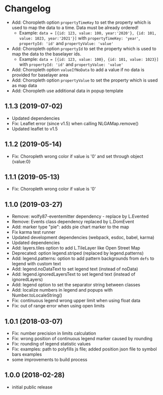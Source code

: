 # Changelog

- Add: Choropleth option `propertyTimeKey` to set the property which is used to map the data to a time. Data must be already ordered!
  - Example: `data = [{id: 123, value: 100, year:'2020'}, {id: 101, value: 1023, year:'2021'}]` with `propertyTimeKey: 'year'`, `propertyId: 'id'` and `propertyValue: 'value'`
- Add: Choropleth option `propertyId` to set the property which is used to map the data to the baselayer ids. 
  - Example: `data = [{id: 123, value: 100}, {id: 101, value: 1023}]` with `propertyId: 'id'` and `propertyValue: 'value'`
- Add: Choropleth option `valueIfNoData` to add a value if no data is provided for baselayer area
- Add: Choropleth option `propertyValue` to set the property which is used as map data
- Add: Choropleth use additional data in popup template

## 1.1.3 (2019-07-02)
- Updated dependencies
- Fix: Leaflet error (since v1.5) when calling NLGAMap.remove()
- Updated leaflet to v1.5

## 1.1.2 (2019-05-14)
- Fix: Choropleth wrong color if value is '0' and set through object {value:0}

## 1.1.1 (2019-05-13)
- Fix: Choropleth wrong color if value is '0'

## 1.1.0 (2019-03-27)
- Remove: wolfy87-eventemitter dependency - replace by L.Evented
- Remove: Events class dependency replaced by L.DomEvent
- Add: marker type "pie": adds pie chart marker to the map
- Fix karma test runner
- Updated development dependencies (webpack, esdoc, babel, karma)
- Updated dependencies 
- Add: layers.tiles option to add L.TileLayer like Open Street Map
- Deprecated: option legend.striped (replaced by legend.patterns)
- Add: legend.patterns: option to add pattern backgrounds from `defs` to legend with custom text
- Add: legend.noDataText to set legend text (instead of noData) 
- Add: legend.ignoredLayersText to set legend text (instead of ignoredLayers)
- Add: legend option to set the separator string between classes
- Add: localize numbers in legend and popups with Number.toLocaleString()
- Fix: continuous legend wrong upper limit when using float data
- Fix: out of range error when using open limits

## 1.0.1 (2018-03-07)
- Fix: number precision in limits calculation
- Fix: wrong position of continuous legend marker caused by rounding
- Fix: rounding of legend statistic values
- Fix: examples: path to polyfills js file; added position json file to symbol bars examples
- some improvements to build process

## 1.0.0 (2018-02-28)
- initial public release